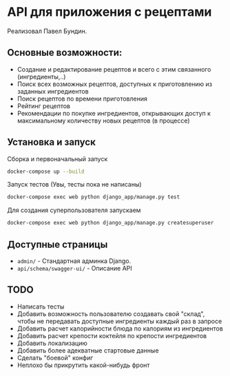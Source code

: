 # API для приложения c рецептами
Реализовал Павел Бундин.

## Основные возможности:
- Создание и редактирование рецептов и всего с этим связанного (ингредиенты,..)
- Поиск всех возможных рецептов, доступных к приготовлению из заданных ингредиентов
- Поиск рецептов по времени приготовления
- Рейтинг рецептов
- Рекомендации по покупке ингредиентов, открывающих доступ к максимальному количеству новых рецептов (в процессе)

## Установка и запуск
Сборка и первоначальный запуск
```sh
docker-compose up --build
```

Запуск тестов (Увы, тесты пока не написаны)
```sh
docker-compose exec web python django_app/manage.py test
```

Для создания суперпользователя запускаем
```sh
docker-compose exec web python django_app/manage.py createsuperuser
```

## Доступные страницы
- `admin/` - Стандартная админка Django.
- `api/schema/swagger-ui/` - Описание API

## TODO
- Написать тесты
- Добавить возможность пользователю создавать свой "склад", чтобы не передавать доступные ингредиенты каждый раз в запросе
- Добавить расчет калорийности блюда по калориям из ингредиентов
- Добавить расчет крепости коктейля по крепости ингредиентов
- Добавить локализацию
- Добавить более адекватные стартовые данные
- Сделать "боевой" конфиг
- Неплохо бы прикрутить какой-нибудь фронт
